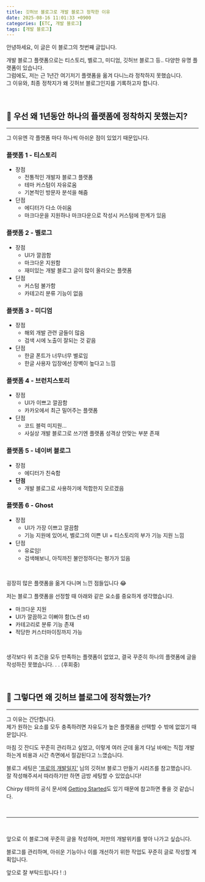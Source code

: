 ```yaml
---
title: 깃허브 블로그로 개발 블로그 정착한 이유
date: 2025-08-16 11:01:33 +0900
categories: [ETC, 개발 블로그]
tags: [개발 블로그]
---
```



안녕하세요, 이 글은 이 블로그의 첫번째 글입니다.

개발 블로그 플랫폼으로는 티스토리, 벨로그, 미디엄, 깃허브 블로그 등.. 다양한 유명 플랫폼이 있습니다.    
그럼에도, 저는 근 1년간 여기저기 플랫폼을 옮겨 다니느라 정착하지 못했습니다.    
그 이유와, 최종 정착지가 왜 깃허브 블로그인지를 기록하고자 합니다.

<br>

## 🙋 우선 왜 1년동안 하나의 플랫폼에 정착하지 못했는지?
----

그 이유엔 각 플랫폼 마다 하나씩 아쉬운 점이 있었기 때문입니다.

### 플랫폼 1 - 티스토리
- 장점
    - 전통적인 개발자 블로그 플랫폼
    - 테마 커스텀이 자유로움
    - 기본적인 방문자 분석을 해줌
- 단점
    - 에디터가 다소 아쉬움
    - 마크다운을 지원하나 마크다운으로 작성시 커스텀에 한계가 있음

### 플랫폼 2 - 벨로그
- 장점
    - UI가 깔끔함
    - 마크다운 지원함
    - 재미있는 개발 블로그 글이 많이 올라오는 플랫폼
- 단점
    - 커스텀 불가함
    - 카테고리 분류 기능이 없음  

### 플랫폼 3 - 미디엄
- 장점
    - 해외 개발 관련 글들이 많음
    - 검색 시에 노출이 잘되는 것 같음
- 단점
    - 한글 폰트가 너무너무 별로임
    - 한글 사용자 입장에선 장벽이 높다고 느낌

### 플랫폼 4 - 브런치스토리
- 장점
    - UI가 이쁘고 깔끔함
    - 카카오에서 최근 밀어주는 플랫폼
- 단점
    - 코드 블럭 미지원...
    - 사실상 개발 블로그로 쓰기엔 플랫폼 성격상 안맞는 부분 존재

### 플랫폼 5 - 네이버 블로그
- 장점
    - 에디터가 친숙함
- **단점**
    - 개발 블로그로 사용하기에 적합한지 모르겠음

### 플랫폼 6 - Ghost
- 장점
    - UI가 가장 이쁘고 깔끔함
    - 기능 지원에 있어서, 벨로그의 이쁜 UI + 티스토리의 부가 기능 지원 느낌
- 단점
    - 유료임!
    - 검색해보니, 아직까진 불안정하다는 평가가 있음


<br>

굉장히 많은 플랫폼을 옮겨 다니며 느낀 점들입니다 😂

저는 블로그 플랫폼을 선정할 때 아래와 같은 요소를 중요하게 생각했습니다.
- 마크다운 지원
- UI가 깔끔하고 이뻐야 함(노션 st)
- 카테고리로 분류 기능 존재
- 적당한 커스터마이징까지 가능

<br>

생각보다 위 조건을 모두 만족하는 플랫폼이 없었고,
결국 꾸준히 하나의 플랫폼에 글을 작성하진 못했습니다. . . (후회중)

<br>

## 🙋 그렇다면 왜 깃허브 블로그에 정착했는가?
----

그 이유는 간단합니다.    
제가 원하는 요소를 모두 충족하려면 자유도가 높은 플랫폼을 선택할 수 밖에 없었기 때문입니다.

마침 깃 잔디도 꾸준히 관리하고 싶었고, 이렇게 여러 군데 옮겨 다닐 바에는 직접 개발하는게 비용과 시간 측면에서 절감된다고 느꼈습니다.


블로그 세팅은 ['프로의 개발일지'](https://devpro.kr/) 님의 깃허브 블로그 만들기 시리즈를 참고했습니다.    
잘 작성해주셔서 따라하기만 하면 금방 세팅할 수 있었습니다!

Chirpy 테마의 공식 문서에 [Getting Started](https://chirpy.cotes.page/posts/getting-started/)도 있기 때문에 참고하면 좋을 것 같습니다.

<br>


----
<br>

앞으로 이 블로그에 꾸준히 글을 작성하며, 저만의 개발위키를 쌓아 나가고 싶습니다.

블로그를 관리하며, 아쉬운 기능이나 이를 개선하기 위한 작업도 꾸준히 글로 작성할 계획입니다.

앞으로 잘 부탁드립니다 ! :)